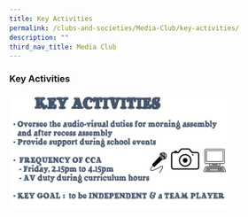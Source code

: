 ```yaml
---
title: Key Activities
permalink: /clubs-and-societies/Media-Club/key-activities/
description: ""
third_nav_title: Media Club
---
```

### Key Activities

<img src="/images/mc2.png" style="width:80%">
